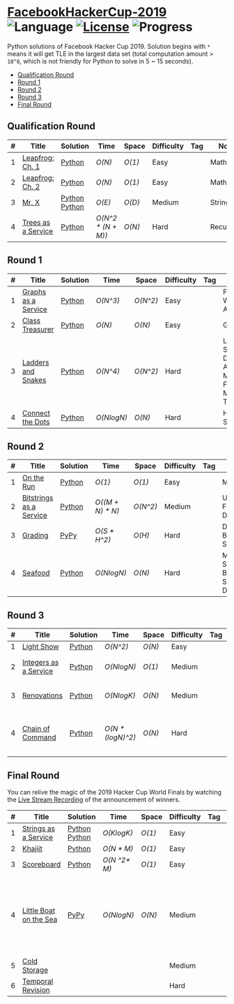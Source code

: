 # [FacebookHackerCup-2019](https://www.facebook.com/hackercup/past_rounds/) ![Language](https://img.shields.io/badge/language-Python-orange.svg) [![License](https://img.shields.io/badge/license-CC%203.0-blue.svg)](https://creativecommons.org/licenses/by-nc/3.0/) ![Progress](https://img.shields.io/badge/progress-20%20%2F%2022-ff69b4.svg)

Python solutions of Facebook Hacker Cup 2019. Solution begins with `*` means it will get TLE in the largest data set (total computation amount > `10^8`, which is not friendly for Python to solve in 5 ~ 15 seconds).

* [Qualification Round](https://github.com/kamyu104/FacebookHackerCup-2019#qualification-round)
* [Round 1](https://github.com/kamyu104/FacebookHackerCup-2019#round-1)
* [Round 2](https://github.com/kamyu104/FacebookHackerCup-2019#round-2)
* [Round 3](https://github.com/kamyu104/FacebookHackerCup-2019#round-3)
* [Final Round](https://github.com/kamyu104/FacebookHackerCup-2019#final-round)

## Qualification Round
| # | Title | Solution | Time | Space | Difficulty | Tag | Note |
|---| ----- | -------- | ---- | ----- | ---------- | --- | ---- |
|1| [Leapfrog: Ch. 1](https://www.facebook.com/hackercup/problem/656203948152907/)| [Python](./Qualification%20Round/leapfrog1.py)| _O(N)_ | _O(1)_ | Easy | | Math |
|2| [Leapfrog: Ch. 2](https://www.facebook.com/hackercup/problem/2426282194266338/)| [Python](./Qualification%20Round/leapfrog2.py)| _O(N)_ | _O(1)_ | Easy | | Math |
|3| [Mr. X](https://www.facebook.com/hackercup/problem/589264531559040/)| [Python](./Qualification%20Round/mr_x.py) [Python](./Qualification%20Round/mr_x2.py) | _O(E)_ | _O(D)_ | Medium | | String |
|4| [Trees as a Service](https://www.facebook.com/hackercup/problem/330920680938986/)| [Python](./Qualification%20Round/trees_as_a_service.py)| _O(N^2 * (N + M))_ | _O(N)_ | Hard | | Recursion |

## Round 1
| # | Title | Solution | Time | Space | Difficulty | Tag | Note |
|---| ----- | -------- | ---- | ----- | ---------- | --- | ---- |
|1| [Graphs as a Service](https://www.facebook.com/hackercup/problem/862237970786911/)| [Python](./Round%201/graphs_as_a_service.py)| _O(N^3)_ | _O(N^2)_ | Easy | | Floyd-Warshall Algorithm |
|2| [Class Treasurer](https://www.facebook.com/hackercup/problem/2448144345414246/)| [Python](./Round%201/class_treasurer.py)| _O(N)_ | _O(N)_ | Easy | | Greedy |
|3| [Ladders and Snakes](https://www.facebook.com/hackercup/problem/448364075989193/)| [Python](./Round%201/ladders_and_snakes.py) | _O(N^4)_ | _O(N^2)_ | Hard | | Line Sweep, Dinic's Algorithm, Max-Flow Min-Cut Theorem |
|4| [Connect the Dots](https://www.facebook.com/hackercup/problem/2390352741015547/)| [Python](./Round%201/connect_the_dots.py)| _O(NlogN)_ | _O(N)_ | Hard | | Heap, Sort |

## Round 2
| # | Title | Solution | Time | Space | Difficulty | Tag | Note |
|---| ----- | -------- | ---- | ----- | ---------- | --- | ---- |
|1| [On the Run](https://www.facebook.com/hackercup/problem/432000547357525/)| [Python](./Round%202/on_the_run.py)| _O(1)_ | _O(1)_ | Easy | | Math |
|2| [Bitstrings as a Service](https://www.facebook.com/hackercup/problem/294773441466017/)| [Python](./Round%202/bitstrings_as_a_service.py)| _O((M + N) * N)_ | _O(N^2)_ | Medium | | Union Find, DP |
|3| [Grading](https://www.facebook.com/hackercup/problem/421194065345355/)| [PyPy](./Round%202/grading.py) | _O(S * H^2)_ | _O(H)_ | Hard | | DP, Binary Search |
|4| [Seafood](https://www.facebook.com/hackercup/problem/404425766835121/)| [Python](./Round%202/seafood.py)| _O(NlogN)_ | _O(N)_ | Hard | | Mono Stack, Binary Search, DP |

## Round 3
| # | Title | Solution | Time | Space | Difficulty | Tag | Note |
|---| ----- | -------- | ---- | ----- | ---------- | --- | ---- |
|1| [Light Show](https://www.facebook.com/hackercup/problem/2272127393102980/)| [Python](./Round%203/light_show.py)| _O(N^2)_ | _O(N)_ | Easy | | DP |
|2| [Integers as a Service](https://www.facebook.com/hackercup/problem/367172063898266/)| [Python](./Round%203/integers_as_a_service.py)| _O(NlogN)_ | _O(1)_ | Medium | | Euclidean Algorithm, GCD, LCM |
|3| [Renovations](https://www.facebook.com/hackercup/problem/2038302866474992/)| [Python](./Round%203/renovations.py) | _O(NlogK)_ | _O(N)_ | Medium | | Probability, Euler's Theorem |
|4| [Chain of Command](https://www.facebook.com/hackercup/problem/427797291330788/)| [Python](./Round%203/chain_of_command.py) | _O(N * (logN)^2)_ | _O(N)_ | Hard | | Heavy-Light Decomposition, Stack, Recursion, BIT, Fenwick Tree |

## Final Round
You can relive the magic of the 2019 Hacker Cup World Finals by watching the [Live Stream Recording](https://www.facebook.com/hackercup/videos/783011162119849/) of the announcement of winners.

| # | Title | Solution | Time | Space | Difficulty | Tag | Note |
|---| ----- | -------- | ---- | ----- | ---------- | --- | ---- |
|1| [Strings as a Service](https://www.facebook.com/hackercup/problem/546199162815522/)|[Python](./Final%20Round/strings_as_a_service.py) [Python](./Final%20Round/strings_as_a_service2.py) | _O(KlogK)_ | _O(1)_ | Easy | | Greedy |
|2| [Khajiit](https://www.facebook.com/hackercup/problem/536189700557596/)| [Python](./Final%20Round/khajiit.py) | _O(N * M)_ | _O(1)_ | Easy | | Greedy |
|3| [Scoreboard](https://www.facebook.com/hackercup/problem/690405368129547/)| [Python](./Final%20Round/scoreboard.py) | _O(N ^2* M)_ | _O(1)_ | Easy| | Set |
|4| [Little Boat on the Sea](https://www.facebook.com/hackercup/problem/1956356724467896/)| [PyPy](./Final%20Round/little_boat_on_the_sea.py) | _O(NlogN)_ | _O(N)_ | Medium | | Preorder Traversal, Tree Ancestor, Line Sweep, Segment Tree, RMQ |
|5| [Cold Storage](https://www.facebook.com/hackercup/problem/2506463429376063/)| | | | Medium | | |
|6| [Temporal Revision](https://www.facebook.com/hackercup/problem/1165177510537433/)| | | | Hard | | |
